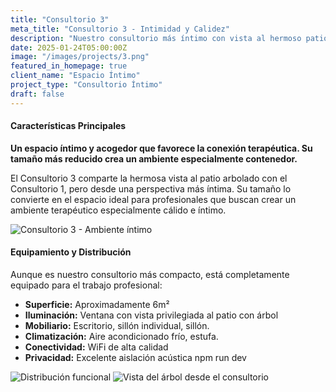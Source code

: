 ```yaml
---
title: "Consultorio 3"
meta_title: "Consultorio 3 - Intimidad y Calidez"
description: "Nuestro consultorio más íntimo con vista al hermoso patio arbolado. Perfecto para crear un ambiente terapéutico cálido. Ideal para sesiones individuales"
date: 2025-01-24T05:00:00Z
image: "/images/projects/3.png"
featured_in_homepage: true
client_name: "Espacio Íntimo"
project_type: "Consultorio Íntimo"
draft: false
---
```


#### Características Principales

**Un espacio íntimo y acogedor que favorece la conexión terapéutica. Su tamaño más reducido crea un ambiente especialmente contenedor.**

El Consultorio 3 comparte la hermosa vista al patio arbolado con el Consultorio 1, pero desde una perspectiva más íntima. Su tamaño lo convierte en el espacio ideal para profesionales que buscan crear un ambiente terapéutico especialmente cálido e íntimo.

![Consultorio 3 - Ambiente íntimo](/images/gallery/3a.webp)

#### Equipamiento y Distribución

Aunque es nuestro consultorio más compacto, está completamente equipado para el trabajo profesional:

- **Superficie:** Aproximadamente 6m²
- **Iluminación:** Ventana con vista privilegiada al patio con árbol
- **Mobiliario:** Escritorio, sillón individual, sillón.
- **Climatización:** Aire acondicionado frío, estufa.
- **Conectividad:** WiFi de alta calidad
- **Privacidad:** Excelente aislación acústica
npm run dev

![Distribución funcional](/images/gallery/3b.webp)
![Vista del árbol desde el consultorio](/images/gallery/3c.webp)